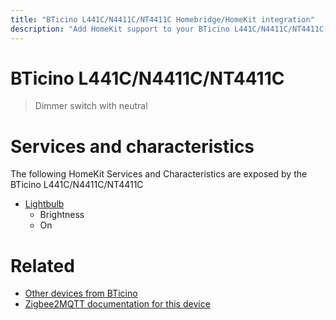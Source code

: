```yaml
---
title: "BTicino L441C/N4411C/NT4411C Homebridge/HomeKit integration"
description: "Add HomeKit support to your BTicino L441C/N4411C/NT4411C, using Homebridge, Zigbee2MQTT and homebridge-z2m."
---
```

<!---
This file has been GENERATED using src/docgen/docgen.ts
DO NOT EDIT THIS FILE MANUALLY!
-->
# BTicino L441C/N4411C/NT4411C
> Dimmer switch with neutral


# Services and characteristics
The following HomeKit Services and Characteristics are exposed by
the BTicino L441C/N4411C/NT4411C

* [Lightbulb](../../light.md)
  * Brightness
  * On


# Related
* [Other devices from BTicino](../index.md#bticino)
* [Zigbee2MQTT documentation for this device](https://www.zigbee2mqtt.io/devices/L441C_N4411C_NT4411C.html)
